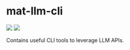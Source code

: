 # mat-llm-cli



<p align="left">
    <a href="https://cookiecutter-data-science.drivendata.org/">
        <img src="https://img.shields.io/badge/CCDS-Project%20template-328F97?logo=cookiecutter" /></a>
    <a href="https://shields.io/community#backers" alt="Package">
        <img src="https://img.shields.io/badge/Version-v0.1.2-orange" /></a>
</p>

Contains useful CLI tools to leverage LLM APIs.
